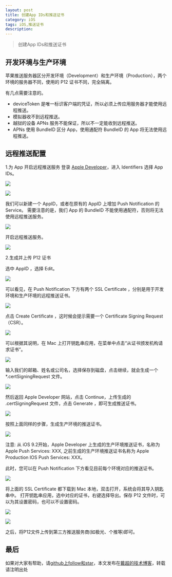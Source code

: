 ```yaml
---
layout: post
title: 创建App IDs和推送证书
category: iOS
tags: iOS,推送证书
description:
---
```


>   创建App IDs和推送证书

## 开发环境与生产环境

苹果推送服务器区分开发环境（Development）和生产环境（Production），两个环境的服务器不同，使用的 P12 证书不同，完全隔离。

有几点需要注意的。

-   deviceToken 是唯一标识客户端的凭证，所以必须上传应用服务器才能使用远程推送。
-   模拟器收不到远程推送。
-   越狱的设备 APNs 服务不能保证，所以不一定能收到远程推送。
-   APNs 使用 BundleID 区分 App，使用通配符 BundleID 的 App 将无法使用远程推送。

## 远程推送配置

1.为 App 开启远程推送服务
登录 [Apple Developer](https://idmsa.apple.com/IDMSWebAuth/login?appIdKey=891bd3417a7776362562d2197f89480a8547b108fd934911bcbea0110d07f757&path=%2Faccount%2Fios%2Fcertificate%2F&rv=1)，进入 Identifiers 选择 App IDs。

![]({{site.url}}/assets/postImages/ios/pushset01.png)

![]({{site.url}}/assets/postImages/ios/pushset02.png)

我们可以新建一个 AppID，或者在原有的 AppID 上增加 Push Notification 的 Service。 需要注意的是，我们 App 的 BundleID 不能使用通配符，否则将无法使用远程推送服务。

![]({{site.url}}/assets/postImages/ios/pushset03.png)

开启远程推送服务。

![]({{site.url}}/assets/postImages/ios/pushset04.png)

2.生成并上传 P12 证书

选中 AppID ，选择 Edit。

![]({{site.url}}/assets/postImages/ios/pushset05.png)

可以看见，在 Push Notification 下方有两个 SSL Certificate ，分别是用于开发环境和生产环境的远程推送证书。

![]({{site.url}}/assets/postImages/ios/pushset06.png)

点击 Create Certificate ，这时候会提示需要一个 Certificate Signing Request（CSR）。

![]({{site.url}}/assets/postImages/ios/pushset07.png)

可以根据其说明，在 Mac 上打开钥匙串应用，在菜单中点击“从证书颁发机构请求证书”。

![]({{site.url}}/assets/postImages/ios/pushset08.png)

输入我们的邮箱、姓名或公司名，选择保存到磁盘，点击继续，就会生成一个 *.certSigningRequest 文件。

![]({{site.url}}/assets/postImages/ios/pushset09.png)

然后返回 Apple Developer 网站，点击 Continue，上传生成的 .certSigningRequest 文件，点击 Generate ，即可生成推送证书。

![]({{site.url}}/assets/postImages/ios/pushset10.png)

按照上面同样的步骤，生成生产环境的推送证书。

![]({{site.url}}/assets/postImages/ios/pushset11.png)

注意:
从 iOS 9.2开始，Apple Developer 上生成的生产环境推送证书，名称为 Apple Push Services: XXX, 之前生成的生产环境推送证书名称为 Apple Production IOS Push Services: XXX。 


此时，您可以在 Push Notification 下方看见目前每个环境对应的推送证书。

![]({{site.url}}/assets/postImages/ios/pushset12.png)

将上面的 SSL Certificate 都下载到 Mac 本地，双击打开，系统会将其导入钥匙串中。 打开钥匙串应用，选中对应的证书，右键选择导出。保存 P12 文件时，可以为其设置密码，也可以不设置密码。

![]({{site.url}}/assets/postImages/ios/pushset13.png)

![]({{site.url}}/assets/postImages/ios/pushset14.png)

之后，将P12文件上传到第三方推送服务商(如极光、个推等)即可。

## 最后

如果对大家有帮助，请[github上follow和star](https://github.com/jifengchao)，本文发布在[戴超的技术博客](https://jifengchao.github.io/)，转载请注明出处

